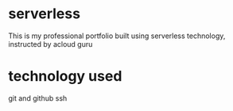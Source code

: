 # serverless
This is my professional portfolio built using serverless technology, instructed by acloud guru

# technology used
git and github
ssh
